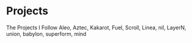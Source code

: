 # Projects
The Projects I Follow
Aleo, Aztec, Kakarot, Fuel, Scroll, Linea, nil, LayerN, union, babylon, superform, mind
